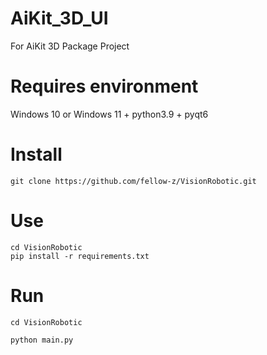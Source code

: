 # AiKit_3D_UI
For AiKit 3D Package Project

# Requires environment

Windows 10 or Windows 11 + python3.9 + pyqt6

# Install

```angular2html
git clone https://github.com/fellow-z/VisionRobotic.git
```

# Use

```angular2html
cd VisionRobotic
pip install -r requirements.txt
```

# Run

```angular2html
cd VisionRobotic

python main.py
```